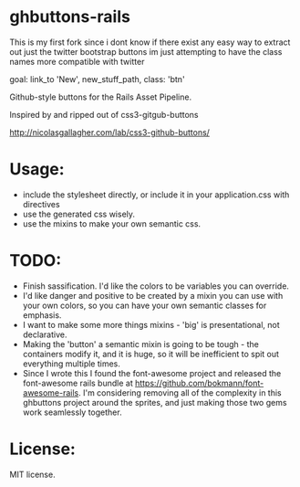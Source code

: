 # ghbuttons-rails

This is my first fork
since i dont know if there exist any easy way to extract out just the twitter bootstrap buttons
im just attempting to have the class names more compatible with twitter

goal:
link_to 'New', new_stuff_path, class: 'btn'



Github-style buttons for the Rails Asset Pipeline.

Inspired by and ripped out of css3-gitgub-buttons

http://nicolasgallagher.com/lab/css3-github-buttons/

# Usage:

 - include the stylesheet directly, or include it in your application.css with directives
 - use the generated css wisely.
 - use the mixins to make your own semantic css.

# TODO:

 - Finish sassification.  I'd like the colors to be variables you can override.
 - I'd like danger and positive to be created by a mixin you can use with your own
   colors, so you can have your own semantic classes for emphasis.
 - I want to make some more things mixins - 'big' is presentational, not declarative.
 - Making the 'button' a semantic mixin is going to be tough - the containers modify it,
   and it is huge, so it will be inefficient to spit out everything multiple times.
 - Since I wrote this I found the font-awesome project and released the font-awesome
   rails bundle at https://github.com/bokmann/font-awesome-rails.
   I'm considering removing all of the complexity in this ghbuttons project around the
   sprites, and just making those two gems work seamlessly together.
   
# License:

MIT license.